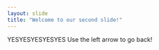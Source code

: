 ```yaml
---
layout: slide
title: "Welcome to our second slide!"
---
```

YESYESYESYESYES
Use the left arrow to go back!
